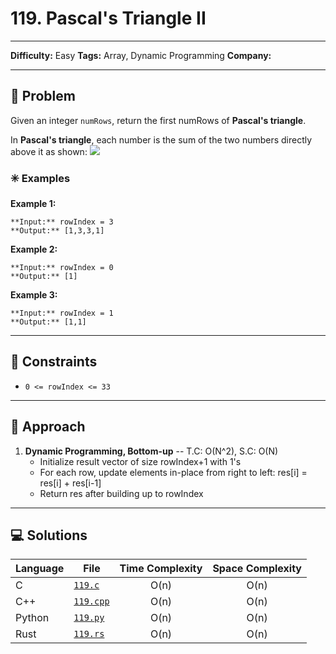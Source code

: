 # 119. Pascal's Triangle II

---
**Difficulty:** Easy
**Tags:** Array, Dynamic Programming
**Company:** 
___
## 🧠 Problem

Given an integer `numRows`, return the first numRows of **Pascal's triangle**.

In **Pascal's triangle**, each number is the sum of the two numbers directly above it as shown:
![](https://upload.wikimedia.org/wikipedia/commons/0/0d/PascalTriangleAnimated2.gif)

### ✳️ Examples

**Example 1:**

	**Input:** rowIndex = 3
	**Output:** [1,3,3,1]

**Example 2:**

	**Input:** rowIndex = 0
	**Output:** [1]

**Example 3:**

	**Input:** rowIndex = 1
	**Output:** [1,1]

---
## 📌 Constraints

- `0 <= rowIndex <= 33`

---

## 🚀 Approach

1. **Dynamic Programming, Bottom-up** -- T.C: O(N^2), S.C: O(N)
   - Initialize result vector of size rowIndex+1 with 1's
   - For each row, update elements in-place from right to left:
       res[i] = res[i] + res[i-1]
   - Return res after building up to rowIndex
 
---

## 💻 Solutions

| Language | File                   | Time Complexity | Space Complexity |
| -------- | ---------------------- | :-------------: | :--------------: |
| C        | [`119.c`](./119.c)     |      O(n)       |       O(n)       |
| C++      | [`119.cpp`](./119.cpp) |      O(n)       |       O(n)       |
| Python   | [`119.py`](./119.py)   |      O(n)       |       O(n)       |
| Rust     | [`119.rs`](./119.rs)   |      O(n)       |       O(n)       |

